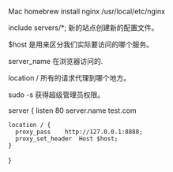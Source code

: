 Mac 
homebrew install nginx
/usr/local/etc/nginx

include servers/*; 新的站点创建新的配置文件。

$host 是用来区分我们实际要访问的哪个服务。

server_name 在浏览器访问的.

location /  所有的请求代理到哪个地方。

sudo -s 获得超级管理员权限。

server {
    listen          80
    server.name     test.com
    
    location / {
      proxy_pass    http://127.0.0.1:8888;
      proxy_set_header  Host $host;
    }
}
